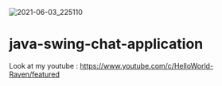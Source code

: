 ![2021-06-03_225110](https://user-images.githubusercontent.com/58245926/120681479-9e65b880-c4c5-11eb-886e-5cb078231f05.png)
# java-swing-chat-application
Look at my youtube : https://www.youtube.com/c/HelloWorld-Raven/featured
